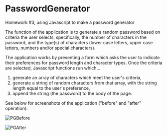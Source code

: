 # PasswordGenerator
Homework #3, using Javascript to make a password generator


The function of the application is to generate a random password based on criteria the user selects, specifically, the number of characters
in the password, and the type(s) of characters (lower case letters, upper case letters, numbers and/or special characters).

The application works by presenting a form which asks the user to indicate their preferences for password length and character types.
Once the criteria are selected, Javascript functions run which...

1) generate an array of characters which meet the user's criteria,
2) generate a string of random characters from that array, with the string length equal to the user's preference,
3) append the string (the password) to the body of the page.

See below for screenshots of the application ("before" and "after" operation):

![PGBefore](https://user-images.githubusercontent.com/57072324/69472959-a1370780-0d7e-11ea-8530-34dde1368ede.png)

![PGAfter](https://user-images.githubusercontent.com/57072324/69472960-a5632500-0d7e-11ea-992a-6ee30dbd368b.png)
